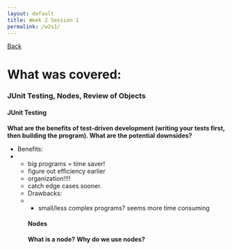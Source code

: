 ```yaml
---
layout: default
title: Week 2 Session 1 
permalink: /w2s1/
---
```


[Back](session-notes.markdown)

# What was covered: 
### JUnit Testing, Nodes, Review of Objects


#### JUnit Testing ####
 **What are the benefits of test-driven development (writing your tests first, then building the program). What are the potential downsides?**

<ul>
        <li>Benefits:</li>
        <li><ul>
                <li>big programs = time saver!</li>
                <li>figure out efficiency earlier</li>
                <li>organization!!!!</li>
                <li>catch edge cases sooner. </li>
        <li>Drawbacks: </li>
        <li><ul>
                <li>small/less complex programs? seems more time consuming</li>
                </ul>
                </li>

#### Nodes ####
**What is a node?**
**Why do we use nodes?**